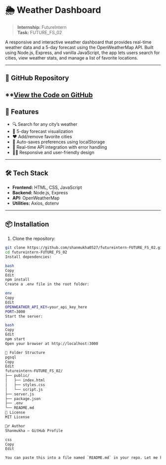 # 🌦️ Weather Dashboard

> **Internship:** FutureIntern  
> **Task:** FUTURE_FS_02

A responsive and interactive weather dashboard that provides real-time weather data and a 5-day forecast using the OpenWeatherMap API. Built using Node.js, Express, and vanilla JavaScript, the app lets users search for cities, view weather stats, and manage a list of favorite locations.

---

## 🔗 GitHub Repository

**[View the Code on GitHub](https://github.com/shanmukha0527/FUTURE_FS_02)
---

## 🚀 Features

- 🔍 Search for any city’s weather
- 📅 5-day forecast visualization
- ❤️ Add/remove favorite cities
- 🔁 Auto-saves preferences using localStorage
- 🎯 Real-time API integration with error handling
- 🧑‍💻 Responsive and user-friendly design

---

## 🛠️ Tech Stack

- **Frontend:** HTML, CSS, JavaScript
- **Backend:** Node.js, Express
- **API:** OpenWeatherMap
- **Utilities:** Axios, dotenv

---

## 📦 Installation

1. Clone the repository:

```bash
git clone https://github.com/shanmukha0527/futureintern-FUTURE_FS_02.git
cd futureintern-FUTURE_FS_02
Install dependencies:

bash
Copy
Edit
npm install
Create a .env file in the root folder:

env
Copy
Edit
OPENWEATHER_API_KEY=your_api_key_here
PORT=3000
Start the server:

bash
Copy
Edit
npm start
Open your browser at http://localhost:3000

📁 Folder Structure
pgsql
Copy
Edit
futureintern-FUTURE_FS_02/
├── public/
│   ├── index.html
│   ├── styles.css
│   └── script.js
├── server.js
├── package.json
├── .env
└── README.md
📜 License
MIT License

🙋‍♂️ Author
Shanmukha – GitHub Profile

css
Copy
Edit

You can paste this into a file named `README.md` in your repo. Let me know if you’d like to add a
